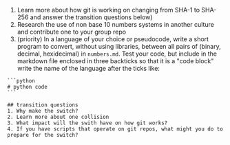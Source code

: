 1. Learn more about how git is working on changing from SHA-1 to SHA-256 and answer the transition questions below)
1. Research the use of non base 10 numbers systems in another culture and contribute one to your group repo
1. (priority) In a language of your choice or pseudocode, write a short program to convert, without using libraries, between all pairs of (binary, decimal, hexidecimal) in `numbers.md`. Test your code, but include in the markdown file enclosed in three backticks so that it is a "code block" write the name of the language after the ticks like:

````
```python
# python code
```

````

```
## transition questions
1. Why make the switch?
2. Learn more about one collision
3. What impact will the swith have on how git works?
4. If you have scripts that operate on git repos, what might you do to prepare for the switch?
```

```{index}  numbers.md
```
